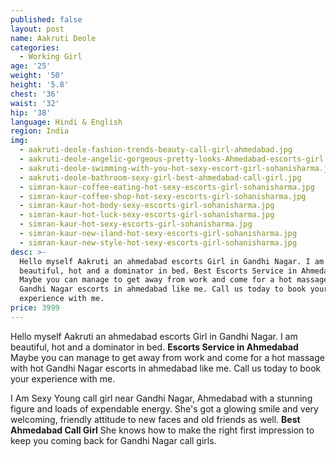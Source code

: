 ```yaml
---
published: false
layout: post
name: Aakruti Deole
categories:
  - Working Girl
age: '25'
weight: '50'
height: '5.8'
chest: '36'
waist: '32'
hip: '38'
language: Hindi & English
region: India
img:
  - aakruti-deole-fashion-trends-beauty-call-girl-ahmedabad.jpg
  - aakruti-deole-angelic-gorgeous-pretty-looks-Ahmedabad-escorts-girl.jpg
  - aakruti-deole-swimming-with-you-hot-sexy-escort-girl-sohanisharma.jpg
  - aakruti-deole-bathroom-sexy-girl-best-ahmedabad-call-girl.jpg
  - simran-kaur-coffee-eating-hot-sexy-escorts-girl-sohanisharma.jpg
  - simran-kaur-coffee-shop-hot-sexy-escorts-girl-sohanisharma.jpg
  - simran-kaur-hot-body-sexy-escorts-girl-sohanisharma.jpg
  - simran-kaur-hot-luck-sexy-escorts-girl-sohanisharma.jpg
  - simran-kaur-hot-sexy-escorts-girl-sohanisharma.jpg
  - simran-kaur-new-iland-hot-sexy-escorts-girl-sohanisharma.jpg
  - simran-kaur-new-style-hot-sexy-escorts-girl-sohanisharma.jpg
desc: >-
  Hello myself Aakruti an ahmedabad escorts Girl in Gandhi Nagar. I am
  beautiful, hot and a dominator in bed. Best Escorts Service in Ahmedabad.
  Maybe you can manage to get away from work and come for a hot massage with hot
  Gandhi Nagar escorts in ahmedabad like me. Call us today to book your
  experience with me.
price: 3999
---
```

Hello myself Aakruti an ahmedabad escorts Girl in Gandhi Nagar. I am beautiful, hot and a dominator in bed. **Escorts Service in Ahmedabad** Maybe you can manage to get away from work and come for a hot massage with hot Gandhi Nagar escorts in ahmedabad like me. Call us today to book your experience with me.

I Am Sexy Young call girl near Gandhi Nagar, Ahmedabad with a stunning figure and loads of expendable energy. She's got a glowing smile and very welcoming, friendly attitude to new faces and old friends as well. **Best Ahmedabad Call Girl** She knows how to make the right first impression to keep you coming back for Gandhi Nagar call girls.
